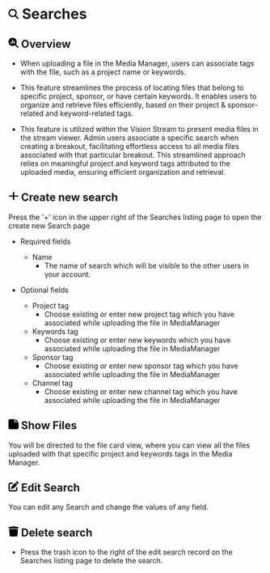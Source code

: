 # <img src="https://raw.githubusercontent.com/vishaldhole173/pro-stream-documentation/main/fontawesome/svgs/solid/magnifying-glass.svg" width="20" height="20"> Searches

## <img src="https://raw.githubusercontent.com/vishaldhole173/pro-stream-documentation/main/fontawesome/svgs/solid/magnifying-glass-chart.svg" width="20" height="20"> Overview

* When uploading a file in the Media Manager, users can associate tags with the file, such as a project name or keywords.

* This feature streamlines the process of locating files that belong to specific project, sponsor, or have certain keywords. It enables users to organize and retrieve files efficiently, based on their project & sponsor-related and keyword-related tags.

* This feature is utilized within the Vision Stream to present media files in the stream viewer. Admin users associate a specific search when creating a breakout, facilitating effortless access to all media files associated with that particular breakout. This streamlined approach relies on meaningful project and keyword tags attributed to the uploaded media, ensuring efficient organization and retrieval.

## <img src="https://raw.githubusercontent.com/vishaldhole173/pro-stream-documentation/main/fontawesome/svgs/solid/plus.svg" width="20" height="20"> Create new search

Press the '+' icon in the upper right of the Searches listing page to open the create new Search page

* Required fields
  - Name
    - The name of search which will be visible to the other users in your account.

* Optional fields
  - Project tag
    - Choose existing or enter new project tag which you have associated while uploading the file in MediaManager
  - Keywords tag
    - Choose existing or enter new keywords which you have associated while uploading the file in MediaManager
  - Sponsor tag
    - Choose existing or enter new sponsor tag which you have associated while uploading the file in MediaManager
  - Channel tag
    - Choose existing or enter new channel tag which you have associated while uploading the file in MediaManager

## <img src="https://raw.githubusercontent.com/vishaldhole173/pro-stream-documentation/main/fontawesome/svgs/solid/file.svg" width="20" height="20">  Show Files

You will be directed to the file card view, where you can view all the files uploaded with that specific project and keywords tags in the Media Manager.

## <img src="https://raw.githubusercontent.com/vishaldhole173/pro-stream-documentation/main/fontawesome/svgs/solid/pen-to-square.svg" width="20" height="20">  Edit Search

You can edit any Search and change the values of any field.

## <img src="https://raw.githubusercontent.com/vishaldhole173/pro-stream-documentation/main/fontawesome/svgs/solid/trash.svg" width="20" height="20"> Delete search

* Press the trash icon to the right of the edit search record on the Searches listing page to delete the search.
